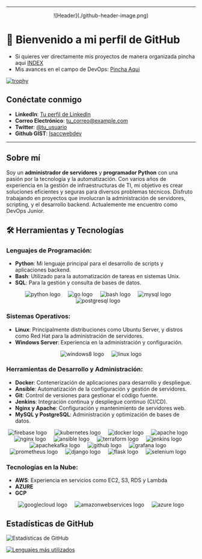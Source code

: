 

---
<div align="center">
  ![Header](./github-header-image.png)
</div>

# 👋 Bienvenido a mi perfil de GitHub 
- Si quieres ver directamente mis proyectos de manera organizada pincha aqui [INDEX](https://isaccwebdev.github.io/indexprojects/)
- Mis avances en el campo de DevOps: [Pincha Aqui](https://isaacs-web-dev.gitbook.io/isaacs-docs/)

[![trophy](https://github-profile-trophy.vercel.app/?username=condorcoders&theme=onedark)](https://github.com/isaccwebdev/github-profile-trophy)

## Conéctate conmigo

- **LinkedIn**: [Tu perfil de LinkedIn](#)
- **Correo Electrónico**: [tu_correo@example.com](mailto:tu_correo@example.com)
- **Twitter**: [@tu_usuario](#)
- **Github GIST**: [Isaccwebdev](https://gist.github.com/isaccwebdev)
---

## Sobre mí

Soy un **administrador de servidores** y **programador Python** con una pasión por la tecnología y la automatización. Con varios años de experiencia en la gestión de infraestructuras de TI, mi objetivo es crear soluciones eficientes y seguras para diversos problemas técnicos. Disfruto trabajando en proyectos que involucran la administración de servidores, scripting, y el desarrollo backend. Actualemente me encuentro como DevOps Junior.

## 🛠 Herramientas y Tecnologías

### Lenguajes de Programación:
- **Python**: Mi lenguaje principal para el desarrollo de scripts y aplicaciones backend.
- **Bash**: Utilizado para la automatización de tareas en sistemas Unix.
- **SQL**: Para la gestión y consulta de bases de datos.

<div align="center">
  <img src="https://cdn.jsdelivr.net/gh/devicons/devicon/icons/python/python-original.svg" height="40" alt="python logo"  />
  <img width="12" />
  <img src="https://cdn.jsdelivr.net/gh/devicons/devicon/icons/go/go-original-wordmark.svg" height="40" alt="go logo"  />
  <img width="12" />
  <img src="https://cdn.jsdelivr.net/gh/devicons/devicon/icons/bash/bash-original.svg" height="40" alt="bash logo"  />
  <img width="12" />
  <img src="https://cdn.jsdelivr.net/gh/devicons/devicon/icons/mysql/mysql-original.svg" height="40" alt="mysql logo"  />
  <img width="12" />
  <img src="https://cdn.jsdelivr.net/gh/devicons/devicon/icons/postgresql/postgresql-original.svg" height="40" alt="postgresql logo"  />
  <img width="12" />
</div>

### Sistemas Operativos:
- **Linux**: Principalmente distribuciones como Ubuntu Server, y distros como Red Hat para la administración de servidores.
- **Windows Server**: Experiencia en la administración y configuración.
<div align="center">
  <img src="https://cdn.jsdelivr.net/gh/devicons/devicon/icons/windows8/windows8-original.svg" height="40" alt="windows8 logo"  />
  <img width="12" />
  <img src="https://cdn.simpleicons.org/linux/FCC624" height="40" alt="linux logo"  />
</div>

### Herramientas de Desarrollo y Administración:
- **Docker**: Contenerización de aplicaciones para desarrollo y despliegue.
- **Ansible**: Automatización de la configuración y gestión de servidores.
- **Git**: Control de versiones para gestionar el código fuente.
- **Jenkins**: Integración continua y despliegue continuo (CI/CD).
- **Nginx y Apache**: Configuración y mantenimiento de servidores web.
- **MySQL y PostgreSQL**: Administración y optimización de bases de datos.

<div align="center">
   <img src="https://cdn.jsdelivr.net/gh/devicons/devicon/icons/firebase/firebase-plain-wordmark.svg" height="40" alt="firebase logo"  />
  <img width="12" />
  <img src="https://cdn.jsdelivr.net/gh/devicons/devicon/icons/kubernetes/kubernetes-plain.svg" height="40" alt="kubernetes logo"  />
  <img width="12" />
  <img src="https://cdn.jsdelivr.net/gh/devicons/devicon/icons/docker/docker-plain-wordmark.svg" height="40" alt="docker logo"  />
  <img width="12" />
  <img src="https://cdn.jsdelivr.net/gh/devicons/devicon/icons/apache/apache-original.svg" height="40" alt="apache logo"  />
  <img width="12" />
  <img src="https://cdn.jsdelivr.net/gh/devicons/devicon/icons/nginx/nginx-original.svg" height="40" alt="nginx logo"  />
  <img width="12" />
  <img src="https://cdn.jsdelivr.net/gh/devicons/devicon/icons/ansible/ansible-original.svg" height="40" alt="ansible logo"  />
  <img width="12" />
  <img src="https://cdn.jsdelivr.net/gh/devicons/devicon/icons/terraform/terraform-original.svg" height="40" alt="terraform logo"  />
  <img width="12" />
  <img src="https://skillicons.dev/icons?i=jenkins" height="40" alt="jenkins logo"  />
  <img width="12" />
  <img src="https://cdn.jsdelivr.net/gh/devicons/devicon/icons/apachekafka/apachekafka-original.svg" height="40" alt="apachekafka logo"  />
  <img width="12" />
  <img src="https://cdn.jsdelivr.net/gh/devicons/devicon/icons/github/github-original.svg" height="40" alt="github logo"  />
  <img width="12" />
  <img src="https://cdn.jsdelivr.net/gh/devicons/devicon/icons/grafana/grafana-original.svg" height="40" alt="grafana logo"  />
  <img width="12" />
  <img src="https://cdn.jsdelivr.net/gh/devicons/devicon/icons/prometheus/prometheus-original.svg" height="40" alt="prometheus logo"  />
  <img width="12" />
  <img src="https://cdn.jsdelivr.net/gh/devicons/devicon/icons/django/django-plain.svg" height="40" alt="django logo"  />
  <img width="12" />
  <img src="https://cdn.jsdelivr.net/gh/devicons/devicon/icons/flask/flask-original.svg" height="40" alt="flask logo"  />
  <img width="12" />
  <img src="https://cdn.jsdelivr.net/gh/devicons/devicon/icons/selenium/selenium-original.svg" height="40" alt="selenium logo"  />
  <img width="12" />
</div>

</div>

### Tecnologías en la Nube:
- **AWS**: Experiencia en servicios como EC2, S3, RDS y Lambda
- **AZURE**
- **GCP**

<div align="center">
  <img src="https://cdn.jsdelivr.net/gh/devicons/devicon/icons/googlecloud/googlecloud-original.svg" height="40" alt="googlecloud logo"  />
  <img width="12" />
  <img src="https://cdn.jsdelivr.net/gh/devicons/devicon/icons/amazonwebservices/amazonwebservices-line-wordmark.svg" height="40" alt="amazonwebservices logo"  />
  <img width="12" />
  <img src="https://skillicons.dev/icons?i=azure" height="40" alt="azure logo"  />
</div>

## Estadísticas de GitHub

![Estadísticas de GitHub](https://github-readme-stats.vercel.app/api?username=isaccwebdev&show_icons=true&theme=radical)

[![Lenguajes más utilizados](https://github-readme-stats.vercel.app/api/top-langs/?username=isaccwebdev&layout=compact)](https://github.com/anuraghazra/github-readme-stats)



  
